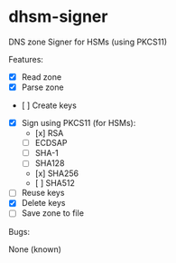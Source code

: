 # dhsm-signer
DNS zone Signer for HSMs (using PKCS11)

Features:
- [x] Read zone
- [x] Parse zone
- [ ] Create keys    
- [x] Sign using PKCS11 (for HSMs):
    - [x] RSA
    - [ ] ECDSAP
    - [ ] SHA-1
    - [ ] SHA128
    - [x] SHA256
    - [ ] SHA512
- [ ] Reuse keys
- [x] Delete keys
- [ ] Save zone to file

Bugs:

None (known)
